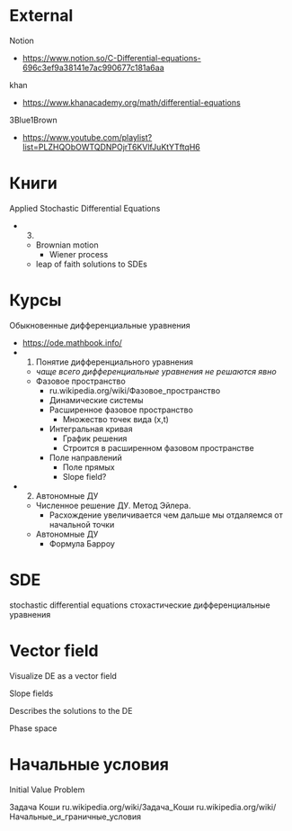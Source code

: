 
# External

Notion
- https://www.notion.so/C-Differential-equations-696c3ef9a38141e7ac990677c181a6aa

khan
- https://www.khanacademy.org/math/differential-equations

3Blue1Brown
- https://www.youtube.com/playlist?list=PLZHQObOWTQDNPOjrT6KVlfJuKtYTftqH6


# Книги

Applied Stochastic Differential Equations
- 3.
	- Brownian motion
		- Wiener process
	- leap of faith solutions to SDEs

# Курсы

Обыкновенные дифференциальные уравнения
- https://ode.mathbook.info/
- 1. Понятие дифференциального уравнения
	- *чаще всего дифференциальные уравнения не решаются явно*
	- Фазовое пространство
		- ru.wikipedia.org/wiki/Фазовое_пространство
		- Динамические системы
		- Расширенное фазовое пространство
			- Множество точек вида (x,t)
		 - Интегральная кривая
			 - График решения
			 - Строится в расширенном фазовом пространстве
		 - Поле направлений
			 - Поле прямых
			 - Slope field?
 - 2. Автономные ДУ
	 - Численное решение ДУ. Метод Эйлера.
		 - Расхождение увеличивается чем дальше мы отдаляемся от начальной точки
	 - Автономные ДУ
		 - Формула Барроу

# SDE

stochastic differential equations
стохастические дифференциальные уравнения

# Vector field

Visualize DE as a vector field

Slope fields

Describes the solutions to the DE

Phase space


# Начальные условия

Initial Value Problem

Задача Коши
ru.wikipedia.org/wiki/Задача_Коши
ru.wikipedia.org/wiki/Начальные_и_граничные_условия

